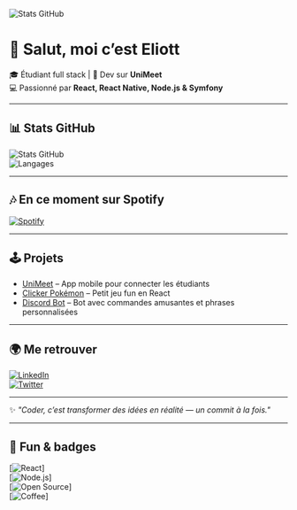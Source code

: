 ![Stats GitHub](https://github-readme-stats.vercel.app/api?username=eliott-colin&show_icons=true&theme=radical)

# 👋 Salut, moi c’est Eliott

🎓 Étudiant full stack | 🚀 Dev sur **UniMeet**  
💻 Passionné par **React, React Native, Node.js & Symfony**  

---

## 📊 Stats GitHub
![Stats GitHub](https://github-readme-stats.vercel.app/api?username=TON_PSEUDO&show_icons=true&theme=tokyonight)  
![Langages](https://github-readme-stats.vercel.app/api/top-langs/?username=TON_PSEUDO&layout=compact&theme=tokyonight)  

---

## 🎶 En ce moment sur Spotify
[![Spotify](https://img.shields.io/badge/Spotify-Ecouter%20ma%20musique-1DB954?logo=spotify&style=for-the-badge)](https://open.spotify.com/user/31xtf5bpkpd52fszbtzmssa5b5wi)

---

## 🕹️ Projets
- [UniMeet](https://github.com/TON_PSEUDO/UniMeet) – App mobile pour connecter les étudiants  
- [Clicker Pokémon](https://github.com/TON_PSEUDO/pokemon-clicker) – Petit jeu fun en React  
- [Discord Bot](https://github.com/TON_PSEUDO/discord-bot) – Bot avec commandes amusantes et phrases personnalisées  

---

## 🌍 Me retrouver
[![LinkedIn](https://img.shields.io/badge/LinkedIn-Eliott-blue?logo=linkedin)](https://linkedin.com/in/TON_PSEUDO)  
[![Twitter](https://img.shields.io/badge/Twitter-@TON_PSEUDO-1DA1F2?logo=twitter)](https://twitter.com/TON_PSEUDO)  

---

✨ *"Coder, c’est transformer des idées en réalité — un commit à la fois."*  

---

## 🎨 Fun & badges

[![React](https://img.shields.io/badge/React-Lover-61DAFB?logo=react&style=for-the-badge)]  
[![Node.js](https://img.shields.io/badge/Node.js-Backend-339933?logo=node.js&style=for-the-badge)]  
[![Open Source](https://img.shields.io/badge/Open%20Source-Contributor-FF69B4?style=for-the-badge)]  
[![Coffee](https://img.shields.io/badge/Coffee-Addict-6F4E37?style=for-the-badge)]
